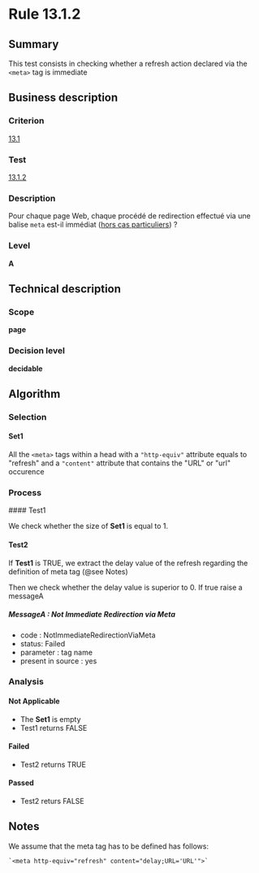 # Rule 13.1.2

## Summary

This test consists in checking whether a refresh action declared via the
`<meta>` tag is immediate

## Business description

### Criterion

[13.1](http://references.modernisation.gouv.fr/sites/default/files/RGAA3_RC2-1/referentiel_technique.htm#crit-13-1)

### Test

[13.1.2](http://references.modernisation.gouv.fr/sites/default/files/RGAA3_RC2-1/referentiel_technique.htm#test-13-1-2)

### Description

Pour chaque page Web, chaque proc&eacute;d&eacute; de redirection effectu&eacute; via une balise `meta` est-il imm&eacute;diat (<a href="http://references.modernisation.gouv.fr/sites/default/files/RGAA3_RC2-1/cas_particulier.htm#cpCrit13-1" title="Cas particuliers pour le crit&egrave;re 13.1">hors cas particuliers</a>) ?

### Level

**A**

## Technical description

### Scope

**page**

### Decision level

**decidable**

## Algorithm

### Selection

#### Set1

All the `<meta>` tags within a head with a `"http-equiv"` attribute
equals to "refresh" and a `"content"` attribute that contains the "URL" or
"url" occurence

### Process

#### Test1

We check whether the size of **Set1** is equal to 1.

#### Test2

If **Test1** is TRUE, we extract the delay value of the refresh regarding
the definition of meta tag (@see Notes)

Then we check whether the delay value is superior to 0. If true raise a
messageA

##### MessageA : Not Immediate Redirection via Meta

-   code : NotImmediateRedirectionViaMeta
-   status: Failed
-   parameter : tag name
-   present in source : yes

### Analysis

#### Not Applicable

-   The **Set1** is empty
-   Test1 returns FALSE

#### Failed

-   Test2 returns TRUE

#### Passed

-   Test2 returs FALSE

## Notes

We assume that the meta tag has to be defined has follows:

    `<meta http-equiv="refresh" content="delay;URL='URL'">`

